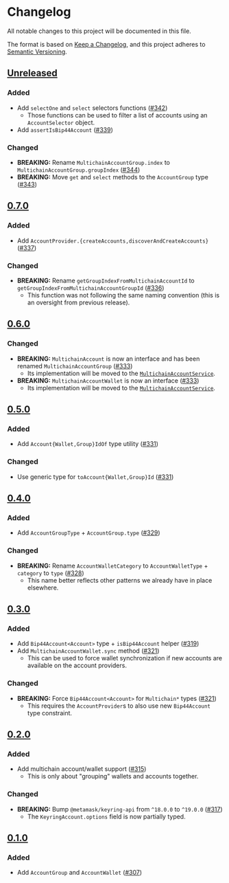 # Changelog

All notable changes to this project will be documented in this file.

The format is based on [Keep a Changelog](https://keepachangelog.com/en/1.0.0/),
and this project adheres to [Semantic Versioning](https://semver.org/spec/v2.0.0.html).

## [Unreleased]

### Added

- Add `selectOne` and `select` selectors functions ([#342](https://github.com/MetaMask/accounts/pull/342))
  - Those functions can be used to filter a list of accounts using an `AccountSelector` object.
- Add `assertIsBip44Account` ([#339](https://github.com/MetaMask/accounts/pull/339))

### Changed

- **BREAKING:** Rename `MultichainAccountGroup.index` to `MultichainAccountGroup.groupIndex` ([#344](https://github.com/MetaMask/accounts/pull/344))
- **BREAKING:** Move `get` and `select` methods to the `AccountGroup` type ([#343](https://github.com/MetaMask/accounts/pull/343))

## [0.7.0]

### Added

- Add `AccountProvider.{createAccounts,discoverAndCreateAccounts}` ([#337](https://github.com/MetaMask/accounts/pull/337))

### Changed

- **BREAKING:** Rename `getGroupIndexFromMultichainAccountId` to `getGroupIndexFromMultichainAccountGroupId` ([#336](https://github.com/MetaMask/accounts/pull/336))
  - This function was not following the same naming convention (this is an oversight from previous release).

## [0.6.0]

### Changed

- **BREAKING:** `MultichainAccount` is now an interface and has been renamed `MultichainAccountGroup` ([#333](https://github.com/MetaMask/accounts/pull/333))
  - Its implementation will be moved to the [`MultichainAccountService`](https://github.com/MetaMask/core/tree/main/packages/multichain-account-service).
- **BREAKING:** `MultichainAccountWallet` is now an interface ([#333](https://github.com/MetaMask/accounts/pull/333))
  - Its implementation will be moved to the [`MultichainAccountService`](https://github.com/MetaMask/core/tree/main/packages/multichain-account-service).

## [0.5.0]

### Added

- Add `Account{Wallet,Group}IdOf` type utility ([#331](https://github.com/MetaMask/accounts/pull/331))

### Changed

- Use generic type for `toAccount{Wallet,Group}Id` ([#331](https://github.com/MetaMask/accounts/pull/331))

## [0.4.0]

### Added

- Add `AccountGroupType` + `AccountGroup.type` ([#329](https://github.com/MetaMask/accounts/pull/329))

### Changed

- **BREAKING:** Rename `AccountWalletCategory` to `AccountWalletType` + `category` to `type` ([#328](https://github.com/MetaMask/accounts/pull/328))
  - This name better reflects other patterns we already have in place elsewhere.

## [0.3.0]

### Added

- Add `Bip44Account<Account>` type + `isBip44Account` helper ([#319](https://github.com/MetaMask/accounts/pull/319))
- Add `MultichainAccountWallet.sync` method ([#321](https://github.com/MetaMask/accounts/pull/321))
  - This can be used to force wallet synchronization if new accounts are available on the account providers.

### Changed

- **BREAKING:** Force `Bip44Account<Account>` for `Multichain*` types ([#321](https://github.com/MetaMask/accounts/pull/321))
  - This requires the `AccountProvider`s to also use new `Bip44Account` type constraint.

## [0.2.0]

### Added

- Add multichain account/wallet support ([#315](https://github.com/MetaMask/accounts/pull/315))
  - This is only about "grouping" wallets and accounts together.

### Changed

- **BREAKING:** Bump `@metamask/keyring-api` from `^18.0.0` to `^19.0.0` ([#317](https://github.com/MetaMask/accounts/pull/317))
  - The `KeyringAccount.options` field is now partially typed.

## [0.1.0]

### Added

- Add `AccountGroup` and `AccountWallet` ([#307](https://github.com/MetaMask/accounts/pull/307))

[Unreleased]: https://github.com/MetaMask/accounts/compare/@metamask/account-api@0.7.0...HEAD
[0.7.0]: https://github.com/MetaMask/accounts/compare/@metamask/account-api@0.6.0...@metamask/account-api@0.7.0
[0.6.0]: https://github.com/MetaMask/accounts/compare/@metamask/account-api@0.5.0...@metamask/account-api@0.6.0
[0.5.0]: https://github.com/MetaMask/accounts/compare/@metamask/account-api@0.4.0...@metamask/account-api@0.5.0
[0.4.0]: https://github.com/MetaMask/accounts/compare/@metamask/account-api@0.3.0...@metamask/account-api@0.4.0
[0.3.0]: https://github.com/MetaMask/accounts/compare/@metamask/account-api@0.2.0...@metamask/account-api@0.3.0
[0.2.0]: https://github.com/MetaMask/accounts/compare/@metamask/account-api@0.1.0...@metamask/account-api@0.2.0
[0.1.0]: https://github.com/MetaMask/accounts/releases/tag/@metamask/account-api@0.1.0
